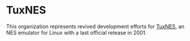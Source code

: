 # TuxNES

This organization represents revived development efforts for [TuxNES](https://github/tuxnes/tuxnes),
an NES emulator for Linux with a last official release in 2001.
